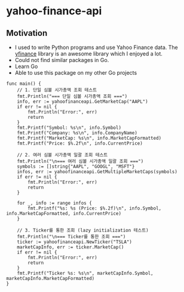 # yahoo-finance-api

## Motivation

- I used to write Python programs and use Yahoo Finance data. The [yfinance](https://github.com/ranaroussi/yfinance) library is an awesome library which I enjoyed a lot.
- Could not find similar packages in Go.
- Learn Go
- Able to use this package on my other Go projects


```
func main() {
	// 1. 단일 심볼 시가총액 조회 테스트
	fmt.Println("=== 단일 심볼 시가총액 조회 ===")
	info, err := yahoofinanceapi.GetMarketCap("AAPL")
	if err != nil {
		fmt.Println("Error:", err)
		return
	}
	fmt.Printf("Symbol: %s\n", info.Symbol)
	fmt.Printf("Company: %s\n", info.CompanyName)
	fmt.Printf("MarketCap: %s\n", info.MarketCapFormatted)
	fmt.Printf("Price: $%.2f\n", info.CurrentPrice)

	// 2. 여러 심볼 시가총액 일괄 조회 테스트
	fmt.Println("\n=== 여러 심볼 시가총액 일괄 조회 ===")
	symbols := []string{"AAPL", "GOOGL", "MSFT"}
	infos, err := yahoofinanceapi.GetMultipleMarketCaps(symbols)
	if err != nil {
		fmt.Println("Error:", err)
		return
	}

	for _, info := range infos {
		fmt.Printf("%s: %s (Price: $%.2f)\n", info.Symbol, info.MarketCapFormatted, info.CurrentPrice)
	}

	// 3. Ticker를 통한 조회 (lazy initialization 테스트)
	fmt.Println("\n=== Ticker를 통한 조회 ===")
	ticker := yahoofinanceapi.NewTicker("TSLA")
	marketCapInfo, err := ticker.MarketCap()
	if err != nil {
		fmt.Println("Error:", err)
		return
	}
	fmt.Printf("Ticker %s: %s\n", marketCapInfo.Symbol, marketCapInfo.MarketCapFormatted)
}
```